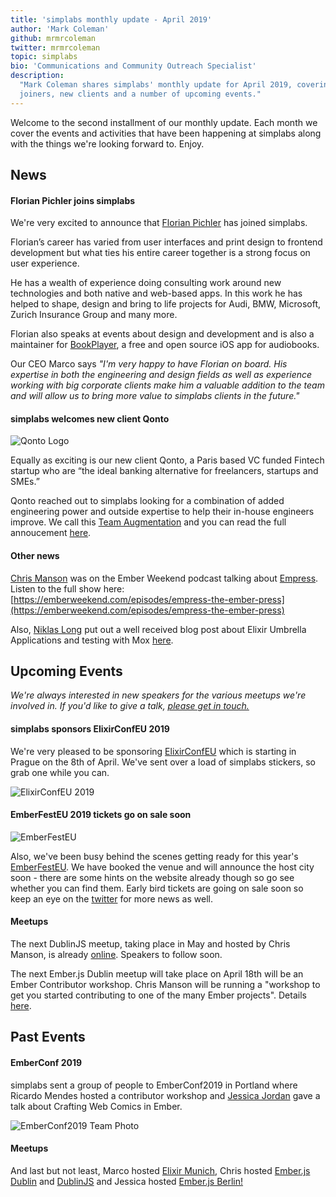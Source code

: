 ```yaml
---
title: 'simplabs monthly update - April 2019'
author: 'Mark Coleman'
github: mrmrcoleman
twitter: mrmrcoleman
topic: simplabs
bio: 'Communications and Community Outreach Specialist'
description:
  "Mark Coleman shares simplabs' monthly update for April 2019, covering new
  joiners, new clients and a number of upcoming events."
---
```


Welcome to the second installment of our monthly update. Each month we cover the
events and activities that have been happening at simplabs along with the things
we're looking forward to. Enjoy.

<!--break-->

## News

#### Florian Pichler joins simplabs

We're very excited to announce that
[Florian Pichler](https://twitter.com/pichfl/) has joined simplabs.

Florian’s career has varied from user interfaces and print design to frontend
development but what ties his entire career together is a strong focus on user
experience.

He has a wealth of experience doing consulting work around new technologies and
both native and web-based apps. In this work he has helped to shape, design and
bring to life projects for Audi, BMW, Microsoft, Zurich Insurance Group and many
more.

Florian also speaks at events about design and development and is also a
maintainer for [BookPlayer](https://github.com/TortugaPower/BookPlayer), a free
and open source iOS app for audiobooks.

Our CEO Marco says _"I'm very happy to have Florian on board. His expertise in
both the engineering and design fields as well as experience working with big
corporate clients make him a valuable addition to the team and will allow us to
bring more value to simplabs clients in the future."_

#### simplabs welcomes new client Qonto

![Qonto Logo](/assets/images/posts/2019-03-29-qonto-project/qonto-logo.png)

Equally as exciting is our new client Qonto, a Paris based VC funded Fintech
startup who are “the ideal banking alternative for freelancers, startups and
SMEs.”

Qonto reached out to simplabs looking for a combination of added engineering
power and outside expertise to help their in-house engineers improve. We call
this [Team Augmentation](/services/team-augmentation/) and you can read the full
annoucement [here](/blog/2019/03/29/qonto-project/).

#### Other news

[Chris Manson](https://twitter.com/real_ate) was on the Ember Weekend podcast
talking about [Empress](https://github.com/hodgesmr/Empress). Listen to the full
show here:
[https://emberweekend.com/episodes/empress-the-ember-press](https://emberweekend.com/episodes/empress-the-ember-press)

Also, [Niklas Long](https://twitter.com/niklas_long) put out a well received
blog post about Elixir Umbrella Applications and testing with Mox
[here](/blog/2019/03/13/elixir-umbrella-mox/).

## Upcoming Events

_We're always interested in new speakers for the various meetups we're involved
in. If you'd like to give a talk, [please get in touch.](/contact/)_

#### simplabs sponsors ElixirConfEU 2019

We're very pleased to be sponsoring [ElixirConfEU](http://www.elixirconf.eu/)
which is starting in Prague on the 8th of April. We've sent over a load of
simplabs stickers, so grab one while you can.

![ElixirConfEU 2019](/assets/images/posts/2019-04-05-april-monthly-update/elixir-conf-stickers.jpg)

#### EmberFestEU 2019 tickets go on sale soon

![EmberFestEU](/assets/images/posts/2019-04-05-april-monthly-update/ember-fest-logo.png)

Also, we've been busy behind the scenes getting ready for this year's
[EmberFestEU](https://emberfest.eu/). We have booked the venue and will announce
the host city soon - there are some hints on the website already though so go
see whether you can find them. Early bird tickets are going on sale soon so keep
an eye on the [twitter](https://twitter.com/EmberFest) for more news as well.

#### Meetups

The next DublinJS meetup, taking place in May and hosted by Chris Manson, is
already [online](https://www.meetup.com/DublinJS/events/fbllfpyzhbkb/). Speakers
to follow soon.

The next Ember.js Dublin meetup will take place on April 18th will be an Ember
Contributor workshop. Chris Manson will be running a "workshop to get you
started contributing to one of the many Ember projects". Details
[here](https://www.meetup.com/emberjsdublin/events/260148921/).

## Past Events

#### EmberConf 2019

simplabs sent a group of people to EmberConf2019 in Portland where Ricardo
Mendes hosted a contributor workshop and
[Jessica Jordan](https://twitter.com/jjordan_dev) gave a talk about Crafting Web
Comics in Ember.

![EmberConf2019 Team Photo](/assets/images/posts/2019-04-05-april-monthly-update/ember-conf-team-photo.jpg)

#### Meetups

And last but not least, Marco hosted
[Elixir Munich](https://www.meetup.com/Elixir-Munich/events/259526263/), Chris
hosted
[Ember.js Dublin](https://twitter.com/emberjsdublin/status/1101080708662132736)
and [DublinJS](https://www.meetup.com/DublinJS/events/fbllfpyzgbdb/) and Jessica
hosted
[Ember.js Berlin!](https://www.meetup.com/Ember-js-Berlin/events/258984499/)
